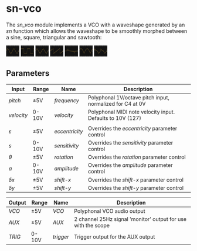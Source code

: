# **sn-vco**

The _sn_vco_ module implements a VCO with a waveshape generated by an _sn_ function which allows the waveshape to
be smoothly morphed between a sine, square, triangular and sawtooth:

<img width="36" src="images/sine.png">
<img width="36" src="images/square.png">
<img width="36" src="images/triangle.png">
<img width="36" src="images/sawtooth.png">
<img width="36" src="images/spike.png">
<img width="36" src="images/bumps.png">
<img width="36" src="images/wonky.png">

## Parameters

| Input      | Range | Name           | Description                                                    |
|------------|-------|----------------|----------------------------------------------------------------|
| _pitch_    | ±5V   | _frequency_    | Polyphonal 1V/octave pitch input, normalized for C4 at 0V      |
| _velocity_ | 0-10V | _velocity_     | Polyphonal MIDI note velocity input. Defaults to 10V (127)     |
|            |       |                |                                                                |
| _ε_        | ±5V   | _eccentricity_ | Overrides the _eccentricity_ parameter control                 |
| _s_        | 0-10V | _sensitivity_  | Overrides the _sensitivity_ parameter control                  |
| _θ_        | ±5V   | _rotation_     | Overrides the _rotation_ parameter control                     |
| _a_        | 0-10V | _amplitude_    | Overrides the _amplitude_ parameter control                    |
| _δx_       | ±5V   | _shift-x_      | Overrides the _shift-x_ parameter control                      |
| _δy_       | ±5V   | _shift-y_      | Overrides the _shift-y_ parameter control                      |

| Output      | Range | Name          | Description                                                    |
|------------|-------|----------------|----------------------------------------------------------------|
| _VCO_      | ±5V   | _VCO_          | Polyphonal VCO audio output                                    |
| _AUX_      | ±5V   | _AUX_          | 2 channel 25Hz signal 'monitor' output for use with the scope  |
| _TRIG_     | 0-10V | _trigger_      | Trigger output for the AUX output                              |